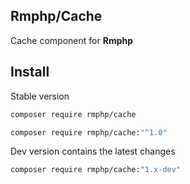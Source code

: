 ## Rmphp/Cache

Cache component for **Rmphp**

## Install

Stable version

```bash
composer require rmphp/cache
```
```bash
composer require rmphp/cache:"^1.0"
```


Dev version contains the latest changes

```bash
composer require rmphp/cache:"1.x-dev"
```
